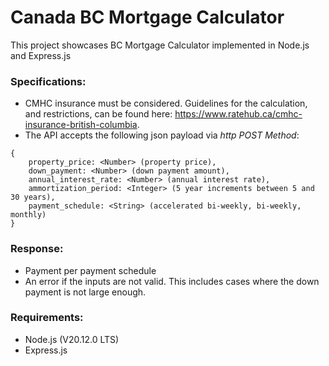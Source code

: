 # Canada BC Mortgage Calculator

This project showcases BC Mortgage Calculator implemented in Node.js and Express.js

### Specifications:
- CMHC insurance must be considered. Guidelines for the calculation, and restrictions, can be
found here: https://www.ratehub.ca/cmhc-insurance-british-columbia.
- The API accepts the following json payload via *http POST Method*:
```
{
    property_price: <Number> (property price),
    down_payment: <Number> (down payment amount),
    annual_interest_rate: <Number> (annual interest rate),
    ammortization_period: <Integer> (5 year increments between 5 and 30 years),
    payment_schedule: <String> (accelerated bi-weekly, bi-weekly, monthly)
}
```
### Response:
- Payment per payment schedule
- An error if the inputs are not valid. This includes cases where the down payment is not large enough.

### Requirements:
- Node.js (V20.12.0 LTS)
- Express.js
